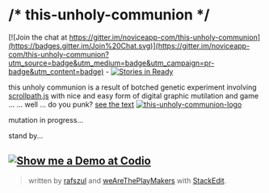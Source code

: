 # /* this-unholy-communion */

[![Join the chat at https://gitter.im/noviceapp-com/this-unholy-communion](https://badges.gitter.im/Join%20Chat.svg)](https://gitter.im/noviceapp-com/this-unholy-communion?utm_source=badge&utm_medium=badge&utm_campaign=pr-badge&utm_content=badge) - [![Stories in Ready](https://badge.waffle.io/noviceapp-com/this-unholy-communion.svg?label=ready&title=Ready)](http://waffle.io/noviceapp-com/this-unholy-communion)

this unholy communion is a result of botched genetic experiment involving [scrollpath.js](https://github.com/JoelBesada/scrollpath) with nice and easy form of digital graphic mutilation and game  ...
... well ... do you punk?
[see the text](https://github.com/noviceapp-com/this-unholy-communion)
[![this-unholy-communion-logo](https://s3-us-west-2.amazonaws.com/s.cdpn.io/73058/ecceHomoIcon2013.jpg)](http://noviceapp.com/eccehomo/#/)

mutation in progress...

stand by...

[![Show me a Demo at Codio](https://codio-public.s3.amazonaws.com/sharing/demo-in-ide.png)](https://codio.com/rafszul/this-unholy-communion)
---

> written by [rafszul](https://github.com/rafszul) and [weAreThePlayMakers](http://wearetheplaymakers.com/) with [StackEdit](https://stackedit.io/).
